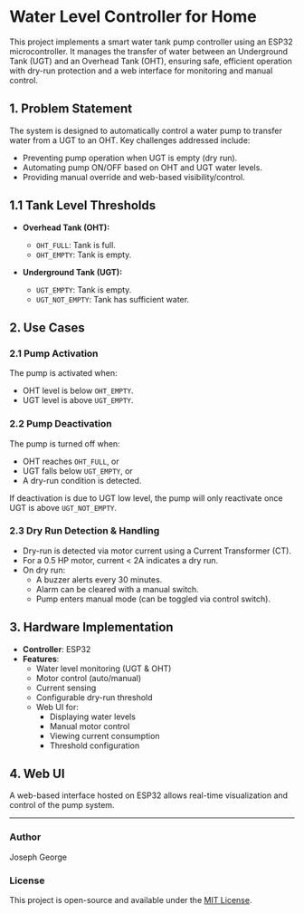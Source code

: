 # Water Level Controller for Home

This project implements a smart water tank pump controller using an ESP32 microcontroller. It manages the transfer of water between an Underground Tank (UGT) and an Overhead Tank (OHT), ensuring safe, efficient operation with dry-run protection and a web interface for monitoring and manual control.

## 1. Problem Statement

The system is designed to automatically control a water pump to transfer water from a UGT to an OHT. Key challenges addressed include:

- Preventing pump operation when UGT is empty (dry run).
- Automating pump ON/OFF based on OHT and UGT water levels.
- Providing manual override and web-based visibility/control.

## 1.1 Tank Level Thresholds

- **Overhead Tank (OHT):**
  - `OHT_FULL`: Tank is full.
  - `OHT_EMPTY`: Tank is empty.

- **Underground Tank (UGT):**
  - `UGT_EMPTY`: Tank is empty.
  - `UGT_NOT_EMPTY`: Tank has sufficient water.

## 2. Use Cases

### 2.1 Pump Activation

The pump is activated when:
- OHT level is below `OHT_EMPTY`.
- UGT level is above `UGT_EMPTY`.

### 2.2 Pump Deactivation

The pump is turned off when:
- OHT reaches `OHT_FULL`, or
- UGT falls below `UGT_EMPTY`, or
- A dry-run condition is detected.

If deactivation is due to UGT low level, the pump will only reactivate once UGT is above `UGT_NOT_EMPTY`.

### 2.3 Dry Run Detection & Handling

- Dry-run is detected via motor current using a Current Transformer (CT).
- For a 0.5 HP motor, current < 2A indicates a dry run.
- On dry run:
  - A buzzer alerts every 30 minutes.
  - Alarm can be cleared with a manual switch.
  - Pump enters manual mode (can be toggled via control switch).

## 3. Hardware Implementation

- **Controller**: ESP32
- **Features**:
  - Water level monitoring (UGT & OHT)
  - Motor control (auto/manual)
  - Current sensing
  - Configurable dry-run threshold
  - Web UI for:
    - Displaying water levels
    - Manual motor control
    - Viewing current consumption
    - Threshold configuration

## 4. Web UI

A web-based interface hosted on ESP32 allows real-time visualization and control of the pump system.

---

### Author
Joseph George

### License
This project is open-source and available under the [MIT License](LICENSE).

